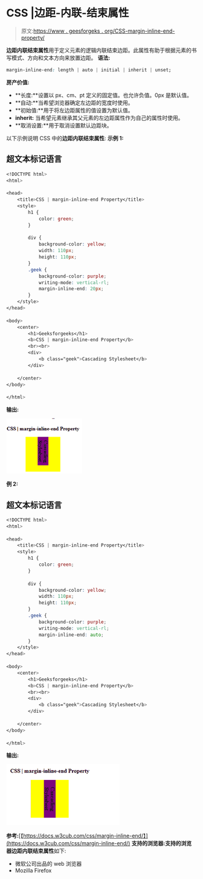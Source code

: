 # CSS |边距-内联-结束属性

> 原文:[https://www . geesforgeks . org/CSS-margin-inline-end-property/](https://www.geeksforgeeks.org/css-margin-inline-end-property/)

**边距内联结束属性**用于定义元素的逻辑内联结束边距。此属性有助于根据元素的书写模式、方向和文本方向来放置边距。
**语法:**

```css
margin-inline-end: length | auto | initial | inherit | unset;
```

**房产价值:**

*   **长度:**设置以 px、cm、pt 定义的固定值。也允许负值。0px 是默认值。
*   **自动:**当希望浏览器确定左边距的宽度时使用。
*   **初始值:**用于将左边距属性的值设置为默认值。
*   **inherit:** 当希望元素继承其父元素的左边距属性作为自己的属性时使用。
*   **取消设置:**用于取消设置默认边距块。

以下示例说明 CSS 中的**边距内联结束属性**:
**示例 1:**

## 超文本标记语言

```css
<!DOCTYPE html>
<html>

<head>
    <title>CSS | margin-inline-end Property</title>
    <style>
        h1 {
            color: green;
        }

        div {
            background-color: yellow;
            width: 110px;
            height: 110px;
        }
        .geek {
            background-color: purple;
            writing-mode: vertical-rl;
            margin-inline-end: 20px;
        }
    </style>
</head>

<body>
    <center>
        <h1>Geeksforgeeks</h1>
        <b>CSS | margin-inline-end Property</b>
        <br><br>
        <div>
            <b class="geek">Cascading Stylesheet</b>
        </div>

    </center>
</body>

</html>                       
```

**输出:**

![](img/2af2d8cd4e4259f5b200a549f28d35e1.png)

**例 2:**

## 超文本标记语言

```css
<!DOCTYPE html>
<html>

<head>
    <title>CSS | margin-inline-end Property</title>
    <style>
        h1 {
            color: green;
        }

        div {
            background-color: yellow;
            width: 110px;
            height: 110px;
        }
        .geek {
            background-color: purple;
            writing-mode: vertical-rl;
            margin-inline-end: auto;
        }
    </style>
</head>

<body>
    <center>
        <h1>Geeksforgeeks</h1>
        <b>CSS | margin-inline-end Property</b>
        <br><br>
        <div>
            <b class="geek">Cascading Stylesheet</b>
        </div>

    </center>
</body>

</html>                                               
```

**输出:**

![](img/4d7f6888dc8b00284f5d00f8efcbc5d3.png)

**参考:**[【https://docs.w3cub.com/css/margin-inline-end/】](https://docs.w3cub.com/css/margin-inline-end/)
**支持的浏览器:**支持的浏览器**边距内联结束属性**如下:

*   微软公司出品的 web 浏览器
*   Mozilla Firefox